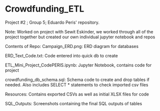 # Crowdfunding_ETL
Project #2 ; Group 5; Eduardo Peris' repository.


Note:
Worked on project with Sewit Eskinder, we worked through all of the project together but created our own individual jupyter notebook and repos

Contents of Repo:
Campaign_ERD.png: ERD diagram for databases

ERD_Text_Code.txt: Code entered into quick db to create 

ETL_Mini_Project_CodePERIS.ipynb: Jupyter Notebook, contains code for project

crowdfunding_db_schema.sql: Schema code to create and drop tables if needed. Also includes SELECT * statements to check imported csv files

Resources: Contains exported CSVs as well as initial XLSX files for code

SQL_Outputs: Screenshots containing the final SQL outputs of tables
